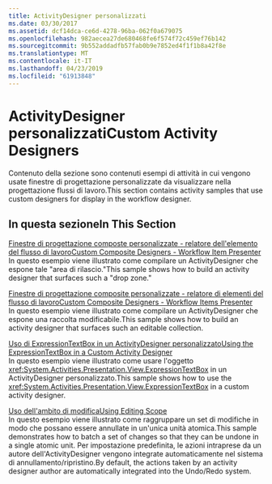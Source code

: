 ```yaml
---
title: ActivityDesigner personalizzati
ms.date: 03/30/2017
ms.assetid: dcf14dca-ce6d-4278-96ba-062f0a679075
ms.openlocfilehash: 982aecea27de680468fe6f574f72c459ef76b142
ms.sourcegitcommit: 9b552addadfb57fab0b9e7852ed4f1f1b8a42f8e
ms.translationtype: MT
ms.contentlocale: it-IT
ms.lasthandoff: 04/23/2019
ms.locfileid: "61913848"
---
```

# <a name="custom-activity-designers"></a><span data-ttu-id="b4613-102">ActivityDesigner personalizzati</span><span class="sxs-lookup"><span data-stu-id="b4613-102">Custom Activity Designers</span></span>
<span data-ttu-id="b4613-103">Contenuto della sezione sono contenuti esempi di attività in cui vengono usate finestre di progettazione personalizzate da visualizzare nella progettazione flussi di lavoro.</span><span class="sxs-lookup"><span data-stu-id="b4613-103">This section contains activity samples that use custom designers for display in the workflow designer.</span></span>  
  
## <a name="in-this-section"></a><span data-ttu-id="b4613-104">In questa sezione</span><span class="sxs-lookup"><span data-stu-id="b4613-104">In This Section</span></span>  
 [<span data-ttu-id="b4613-105">Finestre di progettazione composte personalizzate - relatore dell'elemento del flusso di lavoro</span><span class="sxs-lookup"><span data-stu-id="b4613-105">Custom Composite Designers - Workflow Item Presenter</span></span>](custom-composite-designers-workflow-item-presenter.md)  
 <span data-ttu-id="b4613-106">In questo esempio viene illustrato come compilare un ActivityDesigner che espone tale "area di rilascio."</span><span class="sxs-lookup"><span data-stu-id="b4613-106">This sample shows how to build an activity designer that surfaces such a "drop zone."</span></span>  
  
 [<span data-ttu-id="b4613-107">Finestre di progettazione composite personalizzate - relatore di elementi del flusso di lavoro</span><span class="sxs-lookup"><span data-stu-id="b4613-107">Custom Composite Designers - Workflow Items Presenter</span></span>](custom-composite-designers-workflow-items-presenter.md)  
 <span data-ttu-id="b4613-108">In questo esempio viene illustrato come compilare un ActivityDesigner che espone una raccolta modificabile.</span><span class="sxs-lookup"><span data-stu-id="b4613-108">This sample shows how to build an activity designer that surfaces such an editable collection.</span></span>  
  
 [<span data-ttu-id="b4613-109">Uso di ExpressionTextBox in un ActivityDesigner personalizzato</span><span class="sxs-lookup"><span data-stu-id="b4613-109">Using the ExpressionTextBox in a Custom Activity Designer</span></span>](using-the-expressiontextbox-in-a-custom-activity-designer.md)  
 <span data-ttu-id="b4613-110">In questo esempio viene illustrato come usare l'oggetto <xref:System.Activities.Presentation.View.ExpressionTextBox> in un ActivityDesigner personalizzato.</span><span class="sxs-lookup"><span data-stu-id="b4613-110">This sample shows how to use the <xref:System.Activities.Presentation.View.ExpressionTextBox> in a custom activity designer.</span></span>  
  
 [<span data-ttu-id="b4613-111">Uso dell'ambito di modifica</span><span class="sxs-lookup"><span data-stu-id="b4613-111">Using Editing Scope</span></span>](using-editing-scope.md)  
 <span data-ttu-id="b4613-112">In questo esempio viene illustrato come raggruppare un set di modifiche in modo che possano essere annullate in un'unica unità atomica.</span><span class="sxs-lookup"><span data-stu-id="b4613-112">This sample demonstrates how to batch a set of changes so that they can be undone in a single atomic unit.</span></span> <span data-ttu-id="b4613-113">Per impostazione predefinita, le azioni intraprese da un autore dell'ActivityDesigner vengono integrate automaticamente nel sistema di annullamento/ripristino.</span><span class="sxs-lookup"><span data-stu-id="b4613-113">By default, the actions taken by an activity designer author are automatically integrated into the Undo/Redo system.</span></span>
